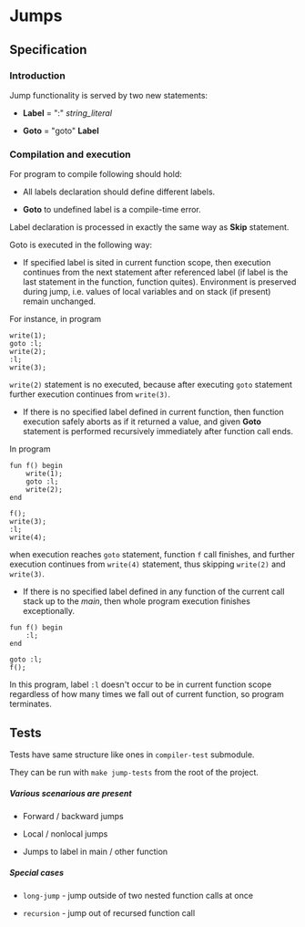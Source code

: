 # Jumps

## Specification

### Introduction

Jump functionality is served by two new statements:

* __Label__ = ":" *string_literal*

* __Goto__ = "goto" __Label__

### Compilation and execution

For program to compile following should hold:

* All labels declaration should define different labels.

* __Goto__ to undefined label is a compile-time error.


Label declaration is processed in exactly the same way as __Skip__ statement.

Goto is executed in the following way:

* If specified label is sited in current function scope, then execution
continues from the next statement after referenced label (if label is the last
statement in the function, function quites).
Environment is preserved during jump, i.e. values of local variables and on
stack (if present) remain unchanged.

For instance, in program

```
write(1);
goto :l;
write(2);
:l;
write(3);
```

`write(2)` statement is no executed, because after executing `goto` statement
further execution continues from `write(3)`.

* If there is no specified label defined in current function, then function
execution safely aborts as if it returned a value, and given __Goto__ statement is
performed recursively immediately after function call ends.

In program

```
fun f() begin
    write(1);
    goto :l;
    write(2);
end

f();
write(3);
:l;
write(4);
```

when execution reaches `goto` statement, function `f` call finishes, and further
execution continues from `write(4)` statement, thus skipping `write(2)` and
`write(3)`.

* If there is no specified label defined in any function of the current call
stack up to the _main_, then whole program execution finishes exceptionally.

```
fun f() begin
    :l;
end

goto :l;
f();
```

In this program, label `:l` doesn't occur to be in current function scope
regardless of how many times we fall out of current function, so program
terminates.

## Tests

Tests have same structure like ones in `compiler-test` submodule.

They can be run with `make jump-tests` from the root of the project.

##### Various scenarious are present

* Forward / backward jumps

* Local / nonlocal jumps

* Jumps to label in main / other function

##### Special cases

* `long-jump` - jump outside of two nested function calls at once

* `recursion` - jump out of recursed function call
